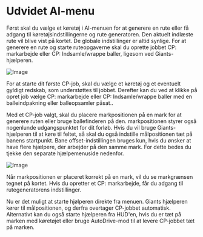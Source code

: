 # Udvidet AI-menu


Først skal du vælge et køretøj i AI-menuen for at generere en rute eller få adgang til køretøjsindstillingerne og rute generatoren.
Den aktuelt indlæste rute vil blive vist på kortet.
De globale indstillinger er altid synlige.
For at generere en rute og starte ruteopgaverne skal du oprette jobbet CP: markarbejde eller CP: Indsamle/wrappe baller, ligesom ved Giants-hjælperen.


![Image](images/startjobmenuhelp_0_0_1024_895.png)


For at starte dit første CP-job, skal du vælge et køretøj og et eventuelt gyldigt redskab, som understøttes til jobbet.
Derefter kan du ved at klikke på opret job vælge CP: markarbejde eller CP: Indsamle/wrappe baller
med en balleindpakning eller balleopsamler påsat..



Med et CP-job valgt, skal du placere markpositionen på en mark for at generere ruten eller bruge ballefinderen på den.
markpositionen styrer også nogenlunde udgangspunktet for dit forløb.
Hvis du vil bruge Giants-hjælperen til at køre til feltet, så skal du også indstille målpositionen tæt på banens startpunkt.
Bane offset-indstillingen bruges kun, hvis du ønsker at have flere hjælpere, der arbejder på den samme mark. For dette bedes du tjekke den separate hjælpemenuside nedenfor.


![Image](images/readyjobmenuhelp_0_0_765_510.png)


Når markpositionen er placeret korrekt på en mark, vil du se markgrænsen tegnet på kortet.
Hvis du opretter et CP: markarbejde, får du adgang til rutegeneratorens indstillinger. 



Nu er det muligt at starte hjølperen direkte fra menuen. Giants hjælperen kører til målpositionen, og derfra overtager CP-jobbet automatisk.
Alternativt kan du også starte hjælperen fra HUD'en, hvis du er tæt på marken med køretøjet eller bruge AutoDrive-mod til at levere CP-jobbet tæt på marken.


